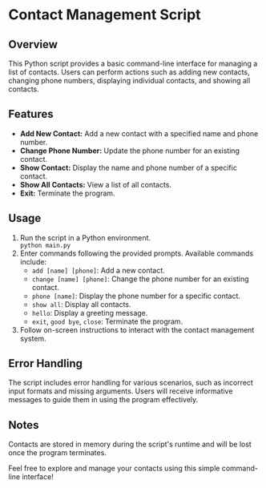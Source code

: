 <h1>Contact Management Script</h1>

<h2>Overview</h2>
<p>This Python script provides a basic command-line interface for managing a list of contacts. Users can perform actions such as adding new contacts, changing phone numbers, displaying individual contacts, and showing all contacts.</p>

<h2>Features</h2>
<ul>
    <li><strong>Add New Contact:</strong> Add a new contact with a specified name and phone number.</li>
    <li><strong>Change Phone Number:</strong> Update the phone number for an existing contact.</li>
    <li><strong>Show Contact:</strong> Display the name and phone number of a specific contact.</li>
    <li><strong>Show All Contacts:</strong> View a list of all contacts.</li>
    <li><strong>Exit:</strong> Terminate the program.</li>
</ul>

<h2>Usage</h2>
<ol>
    <li>Run the script in a Python environment.</li>
    <code>python main.py</code>
    <li>Enter commands following the provided prompts. Available commands include:
        <ul>
            <li><code>add [name] [phone]</code>: Add a new contact.</li>
            <li><code>change [name] [phone]</code>: Change the phone number for an existing contact.</li>
            <li><code>phone [name]</code>: Display the phone number for a specific contact.</li>
            <li><code>show all</code>: Display all contacts.</li>
            <li><code>hello</code>: Display a greeting message.</li>
            <li><code>exit</code>, <code>good bye</code>, <code>close</code>: Terminate the program.</li>
        </ul>
    </li>
    <li>Follow on-screen instructions to interact with the contact management system.</li>
</ol>

<h2>Error Handling</h2>
<p>The script includes error handling for various scenarios, such as incorrect input formats and missing arguments. Users will receive informative messages to guide them in using the program effectively.</p>

<h2>Notes</h2>
<p>Contacts are stored in memory during the script's runtime and will be lost once the program terminates.</p>

<p>Feel free to explore and manage your contacts using this simple command-line interface!</p>

</body>
</html>
